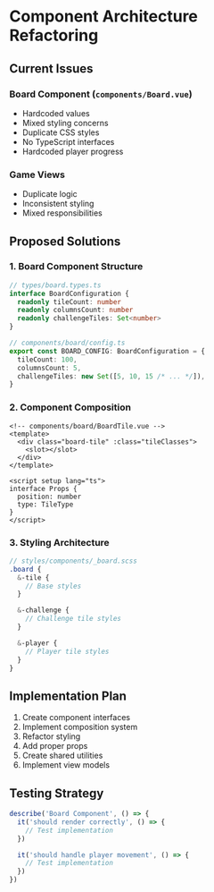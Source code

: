 # Component Architecture Refactoring

## Current Issues

### Board Component (`components/Board.vue`)

- Hardcoded values
- Mixed styling concerns
- Duplicate CSS styles
- No TypeScript interfaces
- Hardcoded player progress

### Game Views

- Duplicate logic
- Inconsistent styling
- Mixed responsibilities

## Proposed Solutions

### 1. Board Component Structure

```typescript
// types/board.types.ts
interface BoardConfiguration {
  readonly tileCount: number
  readonly columnsCount: number
  readonly challengeTiles: Set<number>
}

// components/board/config.ts
export const BOARD_CONFIG: BoardConfiguration = {
  tileCount: 100,
  columnsCount: 5,
  challengeTiles: new Set([5, 10, 15 /* ... */]),
}
```

### 2. Component Composition

```vue
<!-- components/board/BoardTile.vue -->
<template>
  <div class="board-tile" :class="tileClasses">
    <slot></slot>
  </div>
</template>

<script setup lang="ts">
interface Props {
  position: number
  type: TileType
}
</script>
```

### 3. Styling Architecture

```scss
// styles/components/_board.scss
.board {
  &-tile {
    // Base styles
  }

  &-challenge {
    // Challenge tile styles
  }

  &-player {
    // Player tile styles
  }
}
```

## Implementation Plan

1. Create component interfaces
2. Implement composition system
3. Refactor styling
4. Add proper props
5. Create shared utilities
6. Implement view models

## Testing Strategy

```typescript
describe('Board Component', () => {
  it('should render correctly', () => {
    // Test implementation
  })

  it('should handle player movement', () => {
    // Test implementation
  })
})
```
